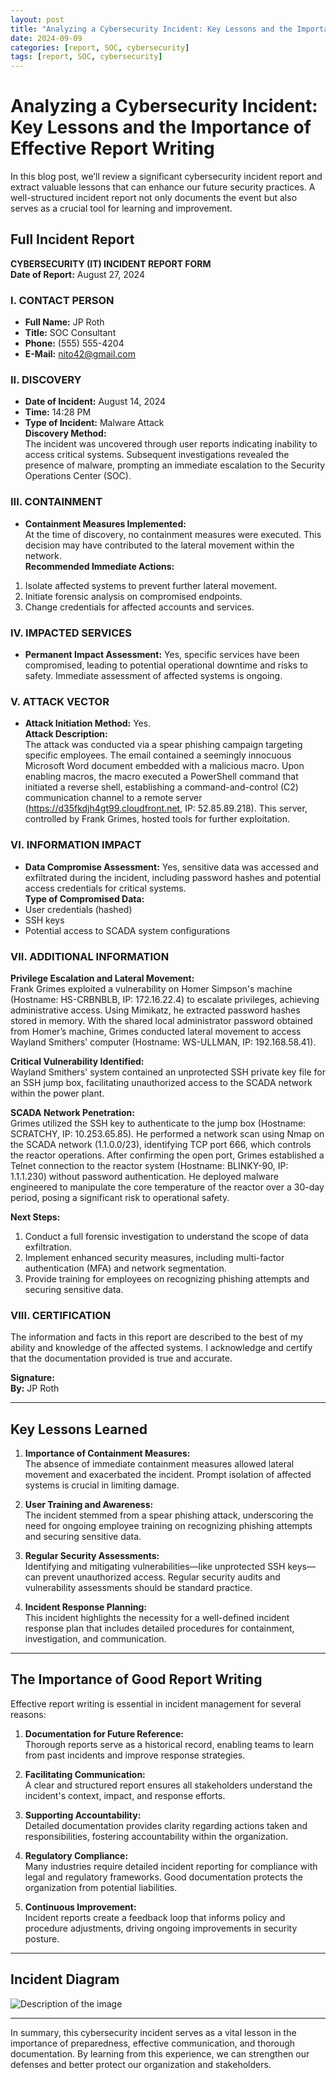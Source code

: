 ```yaml
---
layout: post
title: "Analyzing a Cybersecurity Incident: Key Lessons and the Importance of Effective Report Writing"
date: 2024-09-09
categories: [report, SOC, cybersecurity]
tags: [report, SOC, cybersecurity]
---
```


# Analyzing a Cybersecurity Incident: Key Lessons and the Importance of Effective Report Writing

In this blog post, we’ll review a significant cybersecurity incident report and extract valuable lessons that can enhance our future security practices. A well-structured incident report not only documents the event but also serves as a crucial tool for learning and improvement.

## Full Incident Report

**CYBERSECURITY (IT) INCIDENT REPORT FORM**  
**Date of Report:** August 27, 2024

### I. CONTACT PERSON
- **Full Name:** JP Roth  
- **Title:** SOC Consultant  
- **Phone:** (555) 555-4204  
- **E-Mail:** nito42@gmail.com  

### II. DISCOVERY
- **Date of Incident:** August 14, 2024  
- **Time:** 14:28 PM  
- **Type of Incident:** Malware Attack  
**Discovery Method:**  
The incident was uncovered through user reports indicating inability to access critical systems. Subsequent investigations revealed the presence of malware, prompting an immediate escalation to the Security Operations Center (SOC).

### III. CONTAINMENT
- **Containment Measures Implemented:**  
  At the time of discovery, no containment measures were executed. This decision may have contributed to the lateral movement within the network.  
**Recommended Immediate Actions:**
1. Isolate affected systems to prevent further lateral movement.
2. Initiate forensic analysis on compromised endpoints.
3. Change credentials for affected accounts and services.

### IV. IMPACTED SERVICES
- **Permanent Impact Assessment:** Yes, specific services have been compromised, leading to potential operational downtime and risks to safety. Immediate assessment of affected systems is ongoing.

### V. ATTACK VECTOR
- **Attack Initiation Method:** Yes.  
**Attack Description:**  
The attack was conducted via a spear phishing campaign targeting specific employees. The email contained a seemingly innocuous Microsoft Word document embedded with a malicious macro. Upon enabling macros, the macro executed a PowerShell command that initiated a reverse shell, establishing a command-and-control (C2) communication channel to a remote server (https://d35fkdjh4gt99.cloudfront.net, IP: 52.85.89.218). This server, controlled by Frank Grimes, hosted tools for further exploitation.

### VI. INFORMATION IMPACT
- **Data Compromise Assessment:** Yes, sensitive data was accessed and exfiltrated during the incident, including password hashes and potential access credentials for critical systems.  
**Type of Compromised Data:**
- User credentials (hashed)
- SSH keys
- Potential access to SCADA system configurations

### VII. ADDITIONAL INFORMATION
**Privilege Escalation and Lateral Movement:**  
Frank Grimes exploited a vulnerability on Homer Simpson's machine (Hostname: HS-CRBNBLB, IP: 172.16.22.4) to escalate privileges, achieving administrative access. Using Mimikatz, he extracted password hashes stored in memory. With the shared local administrator password obtained from Homer’s machine, Grimes conducted lateral movement to access Wayland Smithers' computer (Hostname: WS-ULLMAN, IP: 192.168.58.41).

**Critical Vulnerability Identified:**  
Wayland Smithers' system contained an unprotected SSH private key file for an SSH jump box, facilitating unauthorized access to the SCADA network within the power plant.

**SCADA Network Penetration:**  
Grimes utilized the SSH key to authenticate to the jump box (Hostname: SCRATCHY, IP: 10.253.65.85). He performed a network scan using Nmap on the SCADA network (1.1.0.0/23), identifying TCP port 666, which controls the reactor operations. After confirming the open port, Grimes established a Telnet connection to the reactor system (Hostname: BLINKY-90, IP: 1.1.1.230) without password authentication. He deployed malware engineered to manipulate the core temperature of the reactor over a 30-day period, posing a significant risk to operational safety.

**Next Steps:**
1. Conduct a full forensic investigation to understand the scope of data exfiltration.
2. Implement enhanced security measures, including multi-factor authentication (MFA) and network segmentation.
3. Provide training for employees on recognizing phishing attempts and securing sensitive data.

### VIII. CERTIFICATION
The information and facts in this report are described to the best of my ability and knowledge of the affected systems. I acknowledge and certify that the documentation provided is true and accurate.

**Signature:**  
**By:** JP Roth

---

## Key Lessons Learned

1. **Importance of Containment Measures:**  
   The absence of immediate containment measures allowed lateral movement and exacerbated the incident. Prompt isolation of affected systems is crucial in limiting damage.

2. **User Training and Awareness:**  
   The incident stemmed from a spear phishing attack, underscoring the need for ongoing employee training on recognizing phishing attempts and securing sensitive data.

3. **Regular Security Assessments:**  
   Identifying and mitigating vulnerabilities—like unprotected SSH keys—can prevent unauthorized access. Regular security audits and vulnerability assessments should be standard practice.

4. **Incident Response Planning:**  
   This incident highlights the necessity for a well-defined incident response plan that includes detailed procedures for containment, investigation, and communication.

---

## The Importance of Good Report Writing

Effective report writing is essential in incident management for several reasons:

1. **Documentation for Future Reference:**  
   Thorough reports serve as a historical record, enabling teams to learn from past incidents and improve response strategies.

2. **Facilitating Communication:**  
   A clear and structured report ensures all stakeholders understand the incident's context, impact, and response efforts.

3. **Supporting Accountability:**  
   Detailed documentation provides clarity regarding actions taken and responsibilities, fostering accountability within the organization.

4. **Regulatory Compliance:**  
   Many industries require detailed incident reporting for compliance with legal and regulatory frameworks. Good documentation protects the organization from potential liabilities.

5. **Continuous Improvement:**  
   Incident reports create a feedback loop that informs policy and procedure adjustments, driving ongoing improvements in security posture.

---

## Incident Diagram

![Description of the image](https://imgur.com/OeXPAhS)


---

In summary, this cybersecurity incident serves as a vital lesson in the importance of preparedness, effective communication, and thorough documentation. By learning from this experience, we can strengthen our defenses and better protect our organization and stakeholders.
